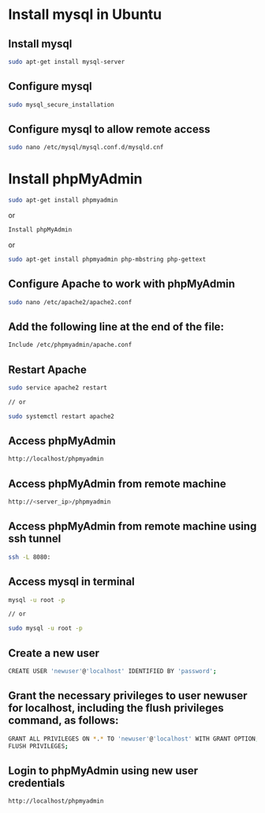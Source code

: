 # Install mysql in Ubuntu 
## Install mysql
```bash
sudo apt-get install mysql-server
```
## Configure mysql
```bash
sudo mysql_secure_installation
```

## Configure mysql to allow remote access
```bash
sudo nano /etc/mysql/mysql.conf.d/mysqld.cnf
```

# Install phpMyAdmin
```bash
sudo apt-get install phpmyadmin
```
or
```bash
Install phpMyAdmin
```
or
```bash
sudo apt-get install phpmyadmin php-mbstring php-gettext
```

## Configure Apache to work with phpMyAdmin
```bash
sudo nano /etc/apache2/apache2.conf
```

## Add the following line at the end of the file:
```bash
Include /etc/phpmyadmin/apache.conf
```

## Restart Apache
```bash
sudo service apache2 restart

// or

sudo systemctl restart apache2
```

## Access phpMyAdmin
```bash
http://localhost/phpmyadmin
```

## Access phpMyAdmin from remote machine
```bash
http://<server_ip>/phpmyadmin
```

## Access phpMyAdmin from remote machine using ssh tunnel
```bash
ssh -L 8080:
```

## Access mysql in terminal 
```bash
mysql -u root -p

// or

sudo mysql -u root -p
```

## Create a new user
```bash
CREATE USER 'newuser'@'localhost' IDENTIFIED BY 'password';
```

## Grant the necessary privileges to user newuser for localhost, including the flush privileges command, as follows:
```bash
GRANT ALL PRIVILEGES ON *.* TO 'newuser'@'localhost' WITH GRANT OPTION;
FLUSH PRIVILEGES;
```


## Login to phpMyAdmin using new user credentials
```bash
http://localhost/phpmyadmin
```